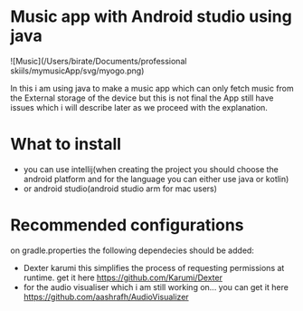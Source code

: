 # Music app with Android studio using java

![Music](/Users/birate/Documents/professional skiils/mymusicApp/svg/myogo.png)

In this i am using java to make a music app which can only fetch music from the External storage of the device  but this is not final
the App still have issues which i will describe later as we proceed with the explanation.



# What to install

* you can use intellij(when creating the project you should choose the android platform and for the language you can either use java or kotlin)
* or android studio(android studio arm for mac users)


# Recommended configurations

on gradle.properties the following dependecies should be added:

* Dexter karumi this simplifies the process of requesting permissions at runtime. get it here <https://github.com/Karumi/Dexter>
*  for the audio visualiser which i am still working on... you can get it here  <https://github.com/aashrafh/AudioVisualizer> 
